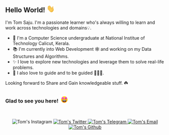 ## Hello World! <img src="gif/hi.gif" width="25px">

I'm Tom Saju. I'm a passionate learner who's always willing to learn and work across technologies and domains💡.  

- 🔭 I'm a Computer Science undergraduate at National Institue of Technology Calicut, Kerala.
- 📚 I'm currently into Web Development 🕸️ and working on my Data Structures and Algorithms.
- ✨ I love to explore new technologies and leverage them to solve real-life problems.
- 💖 I also love to guide and to be guided 👨🏻‍💻.

Looking forward to Share and Gain knowledgeable stuff. ☘️

### Glad to see you here! <img src="gif/starstruck.gif" width="25px">
&nbsp;
<div style="text-align:center;>
<center>
<a href="https://www.instagram.com/t.o.m_s.a.j.u" target="_blank">
  <img  alt="Tom's Instagram" width="22px" src="https://cdn.jsdelivr.net/npm/simple-icons@v3/icons/instagram.svg" />
</a>
<a href="https://twitter.com/TomSaju2001" target="_blank">
  <img  alt="Tom's Twitter" width="22px" src="https://cdn.jsdelivr.net/npm/simple-icons@v3/icons/twitter.svg" />
</a>
<a href="https://t.me/tom_saju" target="_blank">
  <img  alt="Tom's Telegram" width="22px" src="https://cdn.jsdelivr.net/npm/simple-icons@v3/icons/telegram.svg" />
</a>
<a href="mailto:tomsaju33@gmail.com" target="_blank">
  <img  alt="Tom's Email" width="22px" src="https://cdn.jsdelivr.net/npm/simple-icons@v3/icons/gmail.svg" />
<a href="https://github.com/TomSaju2001" target="_blank">
  <img  alt="Tom's Github" width="22px" src="https://cdn.jsdelivr.net/npm/simple-icons@v3/icons/github.svg" />
</a>
<br/>
</center>
</div>
&nbsp;

